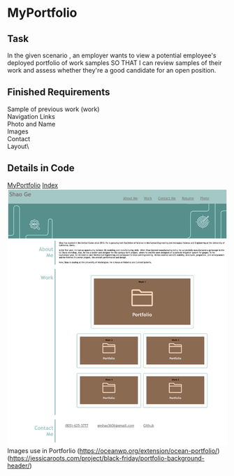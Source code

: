 # MyPortfolio

## Task
In the given scenario , an employer wants to view a potential employee's deployed portfolio of work samples
SO THAT I can review samples of their work and assess whether they're a good candidate for an open position.


## Finished Requirements
Sample of previous work (work)\
Navigation Links\
Photo and Name\
Images\
Contact\
Layout\

## Details in Code
[MyPortfolio](https://sg3606.github.io/MyPortfolio/.)
[Index](./index.html)\
![Website Screenshot1](./Assets/Screenshot/screenshot.png)\
Images use in Portforlio
(https://oceanwp.org/extension/ocean-portfolio/)
(https://jessicaroots.com/project/black-friday/portfolio-background-header/)
